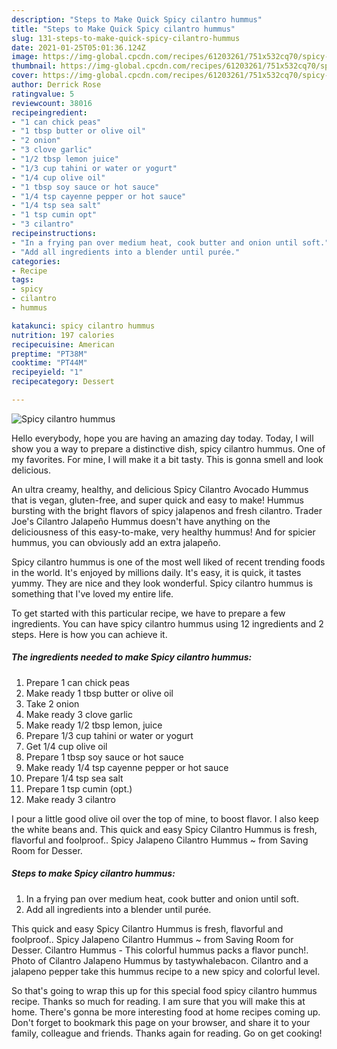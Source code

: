 ```yaml
---
description: "Steps to Make Quick Spicy cilantro hummus"
title: "Steps to Make Quick Spicy cilantro hummus"
slug: 131-steps-to-make-quick-spicy-cilantro-hummus
date: 2021-01-25T05:01:36.124Z
image: https://img-global.cpcdn.com/recipes/61203261/751x532cq70/spicy-cilantro-hummus-recipe-main-photo.jpg
thumbnail: https://img-global.cpcdn.com/recipes/61203261/751x532cq70/spicy-cilantro-hummus-recipe-main-photo.jpg
cover: https://img-global.cpcdn.com/recipes/61203261/751x532cq70/spicy-cilantro-hummus-recipe-main-photo.jpg
author: Derrick Rose
ratingvalue: 5
reviewcount: 38016
recipeingredient:
- "1 can chick peas"
- "1 tbsp butter or olive oil"
- "2 onion"
- "3 clove garlic"
- "1/2 tbsp lemon juice"
- "1/3 cup tahini or water or yogurt"
- "1/4 cup olive oil"
- "1 tbsp soy sauce or hot sauce"
- "1/4 tsp cayenne pepper or hot sauce"
- "1/4 tsp sea salt"
- "1 tsp cumin opt"
- "3 cilantro"
recipeinstructions:
- "In a frying pan over medium heat, cook butter and onion until soft."
- "Add all ingredients into a blender until purée."
categories:
- Recipe
tags:
- spicy
- cilantro
- hummus

katakunci: spicy cilantro hummus 
nutrition: 197 calories
recipecuisine: American
preptime: "PT38M"
cooktime: "PT44M"
recipeyield: "1"
recipecategory: Dessert

---
```



![Spicy cilantro hummus](https://img-global.cpcdn.com/recipes/61203261/751x532cq70/spicy-cilantro-hummus-recipe-main-photo.jpg)

Hello everybody, hope you are having an amazing day today. Today, I will show you a way to prepare a distinctive dish, spicy cilantro hummus. One of my favorites. For mine, I will make it a bit tasty. This is gonna smell and look delicious.

An ultra creamy, healthy, and delicious Spicy Cilantro Avocado Hummus that is vegan, gluten-free, and super quick and easy to make! Hummus bursting with the bright flavors of spicy jalapenos and fresh cilantro. Trader Joe&#39;s Cilantro Jalapeño Hummus doesn&#39;t have anything on the deliciousness of this easy-to-make, very healthy hummus! And for spicier hummus, you can obviously add an extra jalapeño.

Spicy cilantro hummus is one of the most well liked of recent trending foods in the world. It's enjoyed by millions daily. It's easy, it is quick, it tastes yummy. They are nice and they look wonderful. Spicy cilantro hummus is something that I've loved my entire life.


To get started with this particular recipe, we have to prepare a few ingredients. You can have spicy cilantro hummus using 12 ingredients and 2 steps. Here is how you can achieve it.

<!--inarticleads1-->

##### The ingredients needed to make Spicy cilantro hummus:

1. Prepare 1 can chick peas
1. Make ready 1 tbsp butter or olive oil
1. Take 2 onion
1. Make ready 3 clove garlic
1. Make ready 1/2 tbsp lemon, juice
1. Prepare 1/3 cup tahini or water or yogurt
1. Get 1/4 cup olive oil
1. Prepare 1 tbsp soy sauce or hot sauce
1. Make ready 1/4 tsp cayenne pepper or hot sauce
1. Prepare 1/4 tsp sea salt
1. Prepare 1 tsp cumin (opt.)
1. Make ready 3 cilantro


I pour a little good olive oil over the top of mine, to boost flavor. I also keep the white beans and. This quick and easy Spicy Cilantro Hummus is fresh, flavorful and foolproof.. Spicy Jalapeno Cilantro Hummus ~ from Saving Room for Desser. 

<!--inarticleads2-->

##### Steps to make Spicy cilantro hummus:

1. In a frying pan over medium heat, cook butter and onion until soft.
1. Add all ingredients into a blender until purée.


This quick and easy Spicy Cilantro Hummus is fresh, flavorful and foolproof.. Spicy Jalapeno Cilantro Hummus ~ from Saving Room for Desser. Cilantro Hummus - This colorful hummus packs a flavor punch!. Photo of Cilantro Jalapeno Hummus by tastywhalebacon. Cilantro and a jalapeno pepper take this hummus recipe to a new spicy and colorful level. 

So that's going to wrap this up for this special food spicy cilantro hummus recipe. Thanks so much for reading. I am sure that you will make this at home. There's gonna be more interesting food at home recipes coming up. Don't forget to bookmark this page on your browser, and share it to your family, colleague and friends. Thanks again for reading. Go on get cooking!
